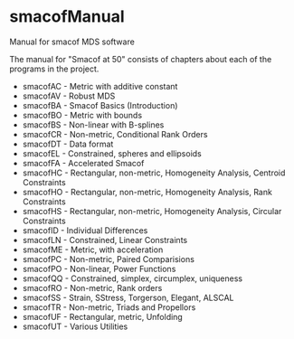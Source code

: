 # smacofManual

Manual for smacof MDS software

The manual for "Smacof at 50" consists of chapters about
each of the programs in the project.

* smacofAC - Metric with additive constant
* smacofAV - Robust MDS
* smacofBA - Smacof Basics (Introduction)
* smacofBO - Metric with bounds
* smacofBS - Non-linear with B-splines
* smacofCR - Non-metric, Conditional Rank Orders
* smacofDT - Data format
* smacofEL - Constrained, spheres and ellipsoids
* smacofFA - Accelerated Smacof
* smacofHC - Rectangular, non-metric, Homogeneity Analysis, Centroid Constraints
* smacofHO - Rectangular, non-metric, Homogeneity Analysis, Rank Constraints
* smacofHS - Rectangular, non-metric, Homogeneity Analysis, Circular Constraints
* smacofID - Individual Differences
* smacofLN - Constrained, Linear Constraints
* smacofME - Metric, with acceleration
* smacofPC - Non-metric, Paired Comparisions
* smacofPO - Non-linear, Power Functions
* smacofQQ - Constrained, simplex, circumplex, uniqueness
* smacofRO - Non-metric, Rank orders
* smacofSS - Strain, SStress, Torgerson, Elegant, ALSCAL
* smacofTR - Non-metric, Triads and Propellors
* smacofUF - Rectangular, metric, Unfolding 
* smacofUT - Various Utilities


